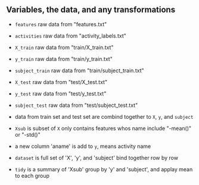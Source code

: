 ## Variables, the data, and any transformations

* `features` raw data from "features.txt"
* `activities` raw data from "activity_labels.txt"
* `X_train` raw data from "train/X_train.txt"
* `y_train` raw data from "train/y_train.txt"
* `subject_train` raw data from "train/subject_train.txt"
* `X_test` raw data from "test/X_test.txt"
* `y_test` raw data from "test/y_test.txt"
* `subject_test` raw data from "test/subject_test.txt"

* data from train set and test set are combind together to `X`, `y`, and `subject`

* `Xsub` is subset of `X` only contains features whos name include "-mean()" or "-std()"

* a new column 'aname' is add to `y`, means activity name

* `dataset` is full set of 'X', 'y', and 'subject' bind together row by row

* `tidy` is a summary of 'Xsub' group by 'y' and 'subject', and applay mean to each group

